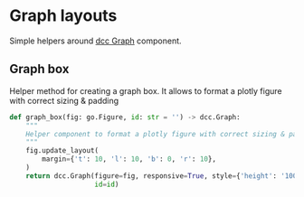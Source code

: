 # Graph layouts


Simple helpers around <a href=https://www.dash-mantine-components.com/components/group class="external-link" target="_blank">dcc Graph</a>
component.

## Graph box

Helper method for creating a graph box.  It allows to format a plotly figure with correct sizing & padding

```python
def graph_box(fig: go.Figure, id: str = '') -> dcc.Graph:
    """
    Helper component to format a plotly figure with correct sizing & padding.
    """
    fig.update_layout(
        margin={'t': 10, 'l': 10, 'b': 0, 'r': 10},
    )
    return dcc.Graph(figure=fig, responsive=True, style={'height': '100%', 'width': '100%'},
                     id=id)
```